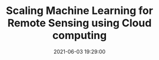 ---
layout: page
title: "Scaling Machine Learning for Remote Sensing using Cloud computing"
description: "The workshop introduced ML lifecycle to the participants and demonstrated end-to-end remote sensing ML application from data preparation to deployment using a cloud computing environment such Amazon Web Services (AWS)."
outlet: IEEE Geoscience and Remote Sensing Society (GRSS)
date: "2021-06-03 19:29:00"
redirect: https://www.grss-ieee.org/community/groups-initiatives/high-performance-and-disruptive-computing-in-remote-sensing-hdcrs/hdcrs-summer-school-2021/
img: 
importance: 2
category: workshops
---